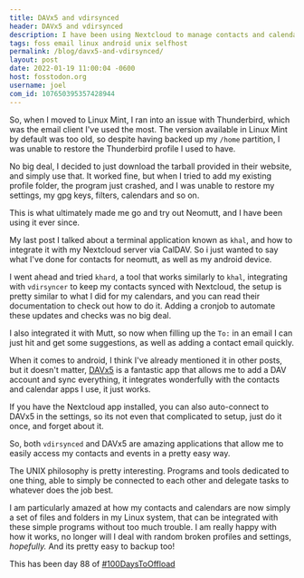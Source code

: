 ```yaml
---
title: DAVx5 and vdirsynced
header: DAVx5 and vdirsynced
description: I have been using Nextcloud to manage contacts and calendar events, but I wanted to talk about what I do to access them both in my laptop and android devices
tags: foss email linux android unix selfhost
permalink: /blog/davx5-and-vdirsynced/
layout: post
date: 2022-01-19 11:00:04 -0600
host: fosstodon.org
username: joel
com_id: 107650395357428944
---
```


So, when I moved to Linux Mint, I ran into an issue with Thunderbird, which was the email client I've used the most. The version available in Linux Mint by default was too old, so despite having backed up my `/home` partition, I was unable to restore the Thunderbird profile I used to have.

No big deal, I decided to just download the tarball provided in their website, and simply use that. It worked fine, but when I tried to add my existing profile folder, the program just crashed, and I was unable to restore my settings, my gpg keys, filters, calendars and so on.

This is what ultimately made me go and try out Neomutt, and I have been using it ever since.

My last post I talked about a terminal application known as `khal`, and how to integrate it with my Nextcloud server via CalDAV. So i just wanted to say what I've done for contacts for neomutt, as well as my android device.

I went ahead and tried `khard`, a tool that works similarly to `khal`, integrating with `vdirsyncer` to keep my contacts synced with Nextcloud, the setup is pretty similar to what I did for my calendars, and you can read their documentation to check out how to do it. Adding a cronjob to automate these updates and checks was no big deal.

I also integrated it with Mutt, so now when filling up the `To:` in an email I can just hit <Tab> and get some suggestions, as well as adding a contact email quickly. 

When it comes to android, I think I've already mentioned it in other posts, but it doesn't matter, [DAVx5](https://www.davx5.com/) is a fantastic app that allows me to add a DAV account and sync everything, it integrates wonderfully with the contacts and calendar apps I use, it just works.

If you have the Nextcloud app installed, you can also auto-connect to DAVx5 in the settings, so its not even that complicated to setup, just do it once, and forget about it.

So, both `vdirsynced` and DAVx5 are amazing applications that allow me to easily access my contacts and events in a pretty easy way.

The UNIX philosophy is pretty interesting. Programs and tools dedicated to one thing, able to simply be connected to each other and delegate tasks to whatever does the job best.

I am particularly amazed at how my contacts and calendars are now simply a set of files and folders in my Linux system, that can be integrated with these simple programs without too much trouble. I am really happy with how it works, no longer will I deal with random broken profiles and settings, *hopefully.* And its pretty easy to backup too!

This has been day 88 of [#100DaysToOffload](https://100daystooffload.com)
